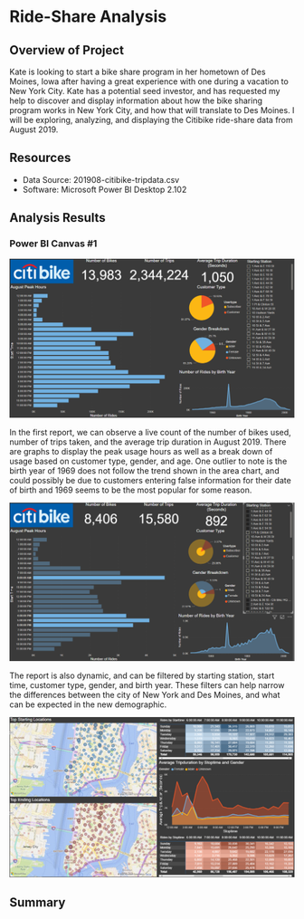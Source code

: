 # Ride-Share Analysis

## Overview of Project

Kate is looking to start a bike share program in her hometown of Des Moines, Iowa after having a great experience with one during a vacation to New York City. Kate has a potential seed investor, and has requested my help to discover and display information about how the bike sharing program works in New York City, and how that will translate to Des Moines. I will be exploring, analyzing, and displaying the Citibike ride-share data from August 2019.

## Resources
- Data Source: 201908-citibike-tripdata.csv
- Software: Microsoft Power BI Desktop 2.102

## Analysis Results

### Power BI Canvas #1
![Report_1](assets/report_1.png)

In the first report, we can observe a live count of the number of bikes used, number of trips taken, and the average trip duration in August 2019. There are graphs to display the peak usage hours as well as a break down of usage based on customer type, gender, and age. One outlier to note is the birth year of 1969 does not follow the trend shown in the area chart, and could possibly be due to customers entering false information for their date of birth and 1969 seems to be the most popular for some reason. 

![Report_2](assets/report_2.png)

The report is also dynamic, and can be filtered by starting station, start time, customer type, gender, and birth year. These filters can help narrow the differences between the city of New York and Des Moines, and what can be expected in the new demographic.

![Report_3](assets/report_3.png)



## Summary